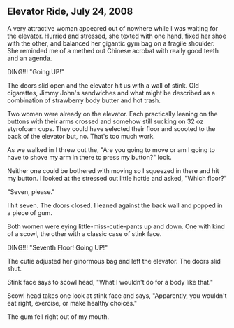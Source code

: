 Elevator Ride, July 24, 2008
----------------------------

A very attractive woman appeared out of nowhere while I was waiting for
the elevator. Hurried and stressed, she texted with one hand, fixed her
shoe with the other, and balanced her gigantic gym bag on a fragile
shoulder. She reminded me of a methed out Chinese acrobat with really
good teeth and an agenda.

DING!!! "Going UP!"

The doors slid open and the elevator hit us with a wall of stink. Old
cigarettes, Jimmy John's sandwiches and what might be described as a
combination of strawberry body butter and hot trash.

Two women were already on the elevator. Each practically leaning on the
buttons with their arms crossed and somehow still sucking on 32 oz
styrofoam cups. They could have selected their floor and scooted to the
back of the elevator but, no. That's too much work.

As we walked in I threw out the, "Are you going to move or am I going to
have to shove my arm in there to press my button?" look.

Neither one could be bothered with moving so I squeezed in there and hit
my button. I looked at the stressed out little hottie and asked, "Which
floor?"

"Seven, please."

I hit seven. The doors closed. I leaned against the back wall and popped
in a piece of gum.

Both women were eying little-miss-cutie-pants up and down. One with kind
of a scowl, the other with a classic case of stink face.

DING!!! "Seventh Floor! Going UP!"

The cutie adjusted her ginormous bag and left the elevator. The doors
slid shut.

Stink face says to scowl head, "What I wouldn't do for a body like
that."

Scowl head takes one look at stink face and says, "Apparently, you
wouldn't eat right, exercise, or make healthy choices."

The gum fell right out of my mouth.
